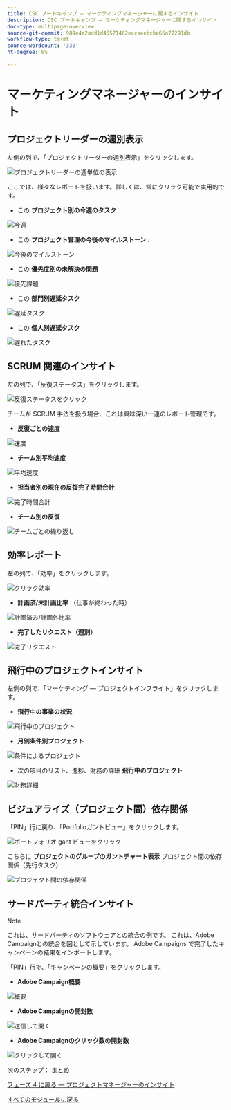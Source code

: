 ```yaml
---
title: CSC ブートキャンプ — マーケティングマネージャーに関するインサイト
description: CSC ブートキャンプ — マーケティングマネージャーに関するインサイト
doc-type: multipage-overview
source-git-commit: 989e4e2add1d45571462eccaeebcbe66a77291db
workflow-type: tm+mt
source-wordcount: '330'
ht-degree: 0%

---
```


# マーケティングマネージャーのインサイト

## プロジェクトリーダーの週別表示

左側の列で、「プロジェクトリーダーの週別表示」をクリックします。

![プロジェクトリーダーの週単位の表示](./images/weekly-view.png)

ここでは、様々なレポートを扱います。詳しくは、常にクリック可能で実用的です。

- この **プロジェクト別の今週のタスク**

![今週](./images/tasks-due.png)

- この **プロジェクト管理の今後のマイルストーン** :

![今後のマイルストーン](./images/upcoming-milestones.png)

- この **優先度別の未解決の問題**

![優先課題](./images/open-issues.png)

- この **部門別遅延タスク**

![遅延タスク](./images/late-tasks.png)

- この **個人別遅延タスク**

![遅れたタスク](./images/individual-late-tasks.png)

## SCRUM 関連のインサイト

左の列で、「反復ステータス」をクリックします。

![反復ステータスをクリック](./images/iteration-status.png)

チームが SCRUM 手法を扱う場合、これは興味深い一連のレポート管理です。

- **反復ごとの速度**

![速度](./images/velocity.png)

- **チーム別平均速度**

![平均速度](./images/average-velocity.png)

- **担当者別の現在の反復完了時間合計**

![完了時間合計](./images/iteration-status.png)

- **チーム別の反復**

![チームごとの繰り返し](./images/iterations-by-team.png)

## 効率レポート

左の列で、「効率」をクリックします。

![クリック効率](./images/efficiency.png)

- **計画済/未計画比率** （仕事が終わった時）

![計画済み/計画外比率](./images/planned-unplanned.png)

- **完了したリクエスト（週別）**

![完了リクエスト](./images/completed-requests.png)

## 飛行中のプロジェクトインサイト

左側の列で、「マーケティング — プロジェクトインフライト」をクリックします。

- **飛行中の事業の状況**

![飛行中のプロジェクト](./images/inflight-projects.png)

- **月別条件別プロジェクト**

![条件によるプロジェクト](./images/project-by-condition.png)

- 次の項目のリスト、進捗、財務の詳細 **飛行中のプロジェクト**

![財務詳細](./images/inflights-projects.png)

## ビジュアライズ（プロジェクト間）依存関係

「PIN」行に戻り、「Portfolioガントビュー」をクリックします。

![ポートフォリオ gant ビューをクリック](./images/gant-view.png)

こちらに **プロジェクトのグループのガントチャート表示** プロジェクト間の依存関係（先行タスク）

![プロジェクト間の依存関係](./images/gant-chart.png)

## サードパーティ統合インサイト

>[!NOTE]
>
> これは、サードパーティのソフトウェアとの統合の例です。 これは、Adobe Campaignとの統合を図として示しています。 Adobe Campaigns で完了したキャンペーンの結果をインポートします。

「PIN」行で、「キャンペーンの概要」をクリックします。

- **Adobe Campaign概要**

![概要](./images/campaign-summary.png)

- **Adobe Campaignの開封数**

![送信して開く](./images/sent-to-open.png)

- **Adobe Campaignのクリック数の開封数**

![クリックして開く](./images/open-to-click.png)

次のステップ： [まとめ](../../conclusion.md)

[フェーズ 4 に戻る — プロジェクトマネージャーのインサイト](./project-manager.md)

[すべてのモジュールに戻る](../../overview.md)
